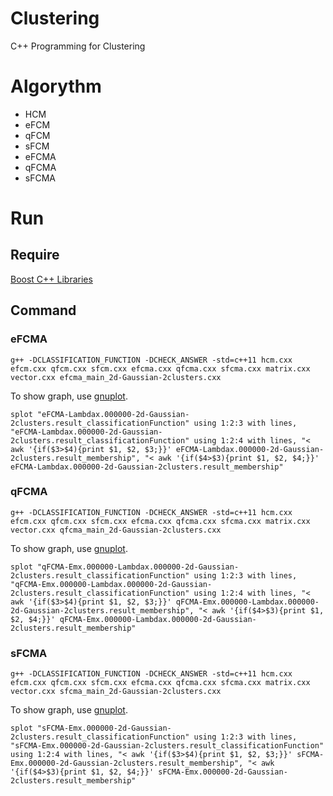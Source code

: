 # Clustering
C++ Programming for Clustering

# Algorythm
 - HCM
 - eFCM
 - qFCM
 - sFCM
 - eFCMA
 - qFCMA
 - sFCMA

# Run
## Require
[Boost C++ Libraries](https://www.boost.org/)

## Command
### eFCMA
```
g++ -DCLASSIFICATION_FUNCTION -DCHECK_ANSWER -std=c++11 hcm.cxx efcm.cxx qfcm.cxx sfcm.cxx efcma.cxx qfcma.cxx sfcma.cxx matrix.cxx vector.cxx efcma_main_2d-Gaussian-2clusters.cxx
```
To show graph, use [gnuplot](http://www.gnuplot.info/).
```
splot "eFCMA-Lambdax.000000-2d-Gaussian-2clusters.result_classificationFunction" using 1:2:3 with lines, "eFCMA-Lambdax.000000-2d-Gaussian-2clusters.result_classificationFunction" using 1:2:4 with lines, "< awk '{if($3>$4){print $1, $2, $3;}}' eFCMA-Lambdax.000000-2d-Gaussian-2clusters.result_membership", "< awk '{if($4>$3){print $1, $2, $4;}}' eFCMA-Lambdax.000000-2d-Gaussian-2clusters.result_membership"
```

### qFCMA
```
g++ -DCLASSIFICATION_FUNCTION -DCHECK_ANSWER -std=c++11 hcm.cxx efcm.cxx qfcm.cxx sfcm.cxx efcma.cxx qfcma.cxx sfcma.cxx matrix.cxx vector.cxx qfcma_main_2d-Gaussian-2clusters.cxx
```
To show graph, use [gnuplot](http://www.gnuplot.info/).
```
splot "qFCMA-Emx.000000-Lambdax.000000-2d-Gaussian-2clusters.result_classificationFunction" using 1:2:3 with lines, "qFCMA-Emx.000000-Lambdax.000000-2d-Gaussian-2clusters.result_classificationFunction" using 1:2:4 with lines, "< awk '{if($3>$4){print $1, $2, $3;}}' qFCMA-Emx.000000-Lambdax.000000-2d-Gaussian-2clusters.result_membership", "< awk '{if($4>$3){print $1, $2, $4;}}' qFCMA-Emx.000000-Lambdax.000000-2d-Gaussian-2clusters.result_membership"
```


### sFCMA
```
g++ -DCLASSIFICATION_FUNCTION -DCHECK_ANSWER -std=c++11 hcm.cxx efcm.cxx qfcm.cxx sfcm.cxx efcma.cxx qfcma.cxx sfcma.cxx matrix.cxx vector.cxx sfcma_main_2d-Gaussian-2clusters.cxx
```
To show graph, use [gnuplot](http://www.gnuplot.info/).
```
splot "sFCMA-Emx.000000-2d-Gaussian-2clusters.result_classificationFunction" using 1:2:3 with lines, "sFCMA-Emx.000000-2d-Gaussian-2clusters.result_classificationFunction" using 1:2:4 with lines, "< awk '{if($3>$4){print $1, $2, $3;}}' sFCMA-Emx.000000-2d-Gaussian-2clusters.result_membership", "< awk '{if($4>$3){print $1, $2, $4;}}' sFCMA-Emx.000000-2d-Gaussian-2clusters.result_membership"
```